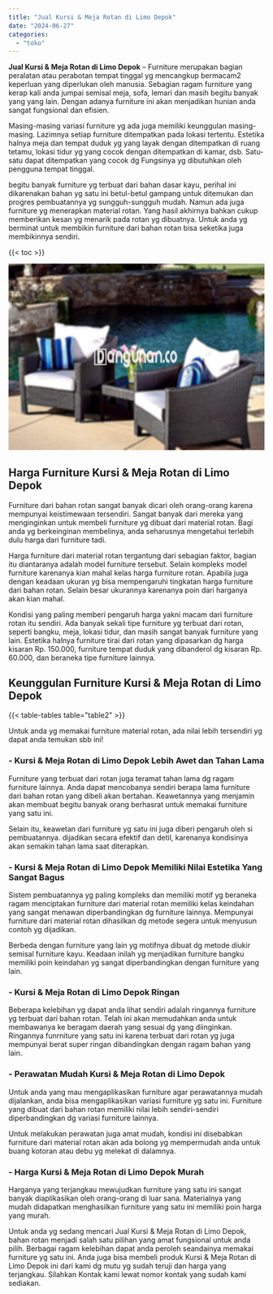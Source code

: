 ```yaml
---
title: "Jual Kursi & Meja Rotan di Limo Depok"
date: "2024-06-27"
categories: 
  - "toko"
---
```


**Jual Kursi & Meja Rotan di Limo Depok** – Furniture merupakan bagian peralatan atau perabotan tempat tinggal yg mencangkup bermacam2 keperluan yang diperlukan oleh manusia. Sebagian ragam furniture yang kerap kali anda jumpai semisal meja, sofa, lemari dan masih begitu banyak yang yang lain. Dengan adanya furniture ini akan menjadikan hunian anda sangat fungsional dan efisien.

Masing-masing variasi furniture yg ada juga memiliki keunggulan masing-masing. Lazimnya setiap furniture ditempatkan pada lokasi tertentu. Estetika halnya meja dan tempat duduk yg yang layak dengan ditempatkan di ruang tetamu, lokasi tidur yg yang cocok dengan ditempatkan di kamar, dsb. Satu-satu dapat ditempatkan yang cocok dg Fungsinya yg dibutuhkan oleh pengguna tempat tinggal.

begitu banyak furniture yg terbuat dari bahan dasar kayu, perihal ini dikarenakan bahan yg satu ini betul-betul gampang untuk ditemukan dan progres pembuatannya yg sungguh-sungguh mudah. Namun ada juga furniture yg menerapkan material rotan. Yang hasil akhirnya bahkan cukup memberikan kesan yg menarik pada rotan yg dibuatnya. Untuk anda yg berminat untuk membikin furniture dari bahan rotan bisa seketika juga membikinnya sendiri.

{{< toc >}}

![Jual Kursi & Meja Rotan di Limo Depok](/images/kursi-meja-rotan-murah11.png)

## Harga Furniture Kursi & Meja Rotan di Limo Depok

Furniture dari bahan rotan sangat banyak dicari oleh orang-orang karena mempunyai keistimewaan tersendiri. Sangat banyak dari mereka yang menginginkan untuk membeli furniture yg dibuat dari material rotan. Bagi anda yg berkeinginan membelinya, anda seharusnya mengetahui terlebih dulu harga dari furniture tadi.

Harga furniture dari material rotan tergantung dari sebagian faktor, bagian itu diantaranya adalah model furniture tersebut. Selain kompleks model furniture karenanya kian mahal kelas harga furniture rotan. Apabila juga dengan keadaan ukuran yg bisa mempengaruhi tingkatan harga furniture dari bahan rotan. Selain besar ukurannya karenanya poin dari harganya akan kian mahal.

Kondisi yang paling memberi pengaruh harga yakni macam dari furniture rotan itu sendiri. Ada banyak sekali tipe furniture yg terbuat dari rotan, seperti bangku, meja, lokasi tidur, dan masih sangat banyak furniture yang lain. Estetika halnya furniture tirai dari rotan yang dipasarkan dg harga kisaran Rp. 150.000, furniture tempat duduk yang dibanderol dg kisaran Rp. 60.000, dan beraneka tipe furniture lainnya.

## Keunggulan Furniture Kursi & Meja Rotan di Limo Depok

{{< table-tables table="table2" >}}

Untuk anda yg memakai furniture material rotan, ada nilai lebih tersendiri yg dapat anda temukan sbb ini!

### \- Kursi & Meja Rotan di Limo Depok Lebih Awet dan Tahan Lama

Furniture yang terbuat dari rotan juga teramat tahan lama dg ragam furniture lainnya. Anda dapat mencobanya sendiri berapa lama furniture dari bahan rotan yang dibeli akan bertahan. Keawetannya yang menjamin akan membuat begitu banyak orang berhasrat untuk memakai furniture yang satu ini.

Selain itu, keawetan dari furniture yg satu ini juga diberi pengaruh oleh si pembuatannya. dijadikan secara efektif dan detil, karenanya kondisinya akan semakin tahan lama saat diterapkan.

### \- Kursi & Meja Rotan di Limo Depok Memiliki Nilai Estetika Yang Sangat Bagus

Sistem pembuatannya yg paling kompleks dan memiliki motif yg beraneka ragam menciptakan furniture dari material rotan memiliki kelas keindahan yang sangat menawan diperbandingkan dg furniture lainnya. Mempunyai furniture dari material rotan dihasilkan dg metode segera untuk menyusun contoh yg dijadikan.

Berbeda dengan furniture yang lain yg motifnya dibuat dg metode diukir semisal furniture kayu. Keadaan inilah yg menjadikan furniture bangku memiliki poin keindahan yg sangat diperbandingkan dengan furniture yang lain.

### \- Kursi & Meja Rotan di Limo Depok Ringan

Beberapa kelebihan yg dapat anda lihat sendiri adalah ringannya furniture yg terbuat dari bahan rotan. Telah ini akan memudahkan anda untuk membawanya ke beragam daerah yang sesuai dg yang diinginkan. Ringannya funrniture yang satu ini karena terbuat dari rotan yg juga mempunyai berat super ringan dibandingkan dengan ragam bahan yang lain.

### \- Perawatan Mudah Kursi & Meja Rotan di Limo Depok

Untuk anda yang mau mengaplikasikan furniture agar perawatannya mudah dijalankan, anda bisa mengaplikasikan variasi furniture yg satu ini. Furniture yang dibuat dari bahan rotan memiliki nilai lebih sendiri-sendiri diperbandingkan dg variasi furniture lainnya.

Untuk melakukan perawatan juga amat mudah, kondisi ini disebabkan furniture dari material rotan akan ada bolong yg mempermudah anda untuk buang kotoran atau debu yg melekat di dalamnya.

### \- Harga Kursi & Meja Rotan di Limo Depok Murah

Harganya yang terjangkau mewujudkan furniture yang satu ini sangat banyak diaplikasikan oleh orang-orang di luar sana. Materialnya yang mudah didapatkan menghasilkan furniture yang satu ini memiliki poin harga yang murah.

Untuk anda yg sedang mencari Jual Kursi & Meja Rotan di Limo Depok, bahan rotan menjadi salah satu pilihan yang amat fungsional untuk anda pilih. Berbagai ragam kelebihan dapat anda peroleh seandainya memakai furniture yg satu ini. Anda juga bisa membeli produk Kursi & Meja Rotan di Limo Depok ini dari kami dg mutu yg sudah teruji dan harga yang terjangkau. Silahkan Kontak kami lewat nomor kontak yang sudah kami sediakan.

